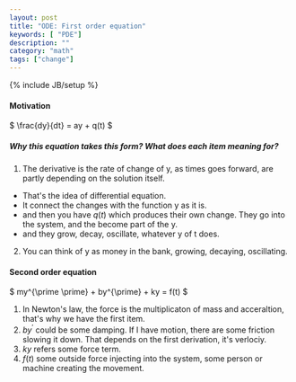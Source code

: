 ```yaml
---
layout: post
title: "ODE: First order equation"
keywords: [ "PDE"]
description: ""
category: "math"
tags: ["change"]
---
```

{% include JB/setup %}

#### Motivation
$
	\frac{dy}{dt} = ay + q(t)
$

##### Why this equation takes this form? What does each item meaning for? 
1. The derivative is the rate of change of y, as times goes forward, are partly depending on the solution itself.
- That's the idea of differential equation.
- It connect the changes with the function y as it is.
- and then you have $q(t)$ which produces their own change. They go into the system, and the become part of the y.
- and they grow, decay, oscillate, whatever y of t does.

2. You can think of y as money in the bank,  growing, decaying, oscillating.


#### Second order equation

$
	my^{\prime \prime} + by^{\prime} + ky = f(t)
$

1. In Newton's law, the force is the multiplicaton of mass and acceraltion, that's why we have the first item.
2. $by^{\prime}$ could be some damping. If I have motion, there are some friction slowing it down. That depends on the first derivation, it's verlociy.
3. $ky$ refers some force term.
4. $f(t)$ some outside force injecting into the system, some person or machine creating the movement.

